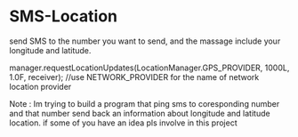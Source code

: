 # SMS-Location

send SMS to the number you want to send, and the massage include your longitude and latitude.

 manager.requestLocationUpdates(LocationManager.GPS_PROVIDER, 1000L, 1.0F, receiver);
        //use NETWORK_PROVIDER for the name of network location provider
        
Note : Im trying to build a program that ping sms to coresponding number and that number send back an information about longitude and latitude location. if some of you have an idea pls involve in this project
